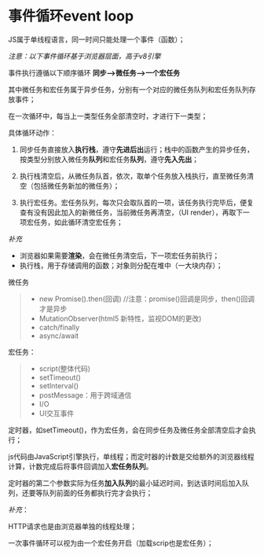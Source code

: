 # 事件循环event loop

JS属于单线程语言，同一时间只能处理一个事件（函数）；

*注意：以下事件循环基于浏览器层面，高于v8引擎*

事件执行遵循以下顺序循环
**同步-->微任务-->一个宏任务**

其中微任务和宏任务属于异步任务，分别有一个对应的微任务队列和宏任务队列存放事件；

在一次循环中，每当上一类型任务全部清空时，才进行下一类型；

具体循环动作：

1. 同步任务直接放入**执行栈**，遵守**先进后出**运行；栈中的函数产生的异步任务，按类型分别放入微任务**队列**和宏任务**队列**，遵守**先入先出**；

2. 执行栈清空后，从微任务队首，依次，取单个任务放入栈执行，直至微任务清空（包括微任务新加的微任务）；

3. 执行宏任务。宏任务队列，每次只会取队首的一项，该任务执行完毕后，便复查有没有因此加入的新微任务，当前微任务再清空，（UI render），再取下一项宏任务，如此循环清空宏任务；

*补充*

- 浏览器如果需要**渲染**，会在微任务清空后，下一项宏任务前执行；
- 执行栈，用于存储调用的函数；对象则分配在堆中（一大块内存）；

微任务

> - new Promise().then(回调)        //注意：promise()回调是同步，then()回调才是异步
> - MutationObserver(html5 新特性，监视DOM的更改)
> - catch/finally
> - async/await

宏任务：

> - script(整体代码)
> - setTimeout()
> - setInterval()
> - postMessage：用于跨域通信
> - I/O
> - UI交互事件

定时器，如setTimeout()，作为宏任务，会在同步任务及微任务全部清空后才会执行；

js代码由JavaScript引擎执行，单线程；而定时器的计数是交给额外的浏览器线程计算，计数完成后将事件回调加入**宏任务队列**。

定时器的第二个参数实际为任务**加入队列**的最小延迟时间，到达该时间后加入队列，还要等队列前面的任务都执行完才会执行；

*补充*：

HTTP请求也是由浏览器单独的线程处理；

一次事件循环可以视为由一个宏任务开启（加载scrip也是宏任务）；